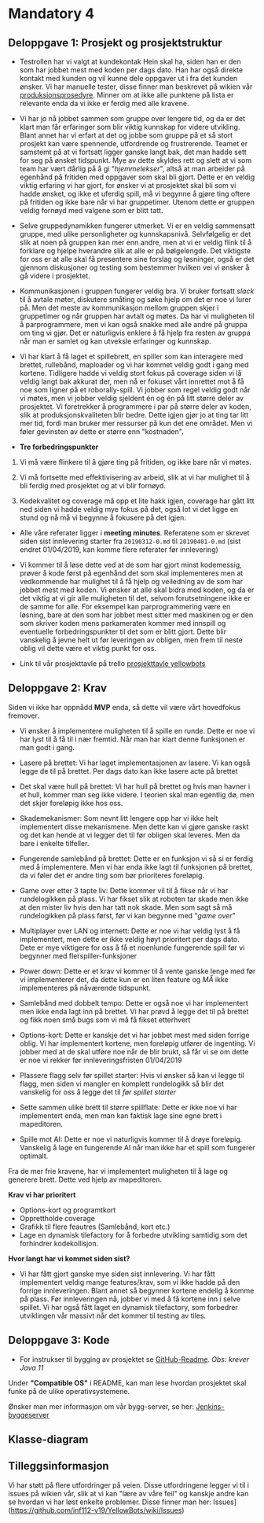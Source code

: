 # Mandatory 4

## Deloppgave 1: Prosjekt og prosjektstruktur
* Testrollen har vi valgt at kundekontak Hein skal ha, siden han er den som har jobbet mest med koden per dags dato. 
Han har også direkte kontakt med kunden og vil kunne dele oppgaver ut i fra det kunden ønsker. Vi har manuelle tester, 
disse finner man beskrevet på wikien vår [produksjonsprosedyre](https://github.com/inf112-v19/YellowBots/wiki/Produksjonsprosedyre).
Minner om at ikke alle punktene på lista er relevante enda da vi ikke er ferdig med alle kravene. 

* Vi har jo nå jobbet sammen som gruppe over lengere tid, og da er det klart man får erfaringer som blir viktig kunnskap
for videre utvikling. Blant annet har vi erfart at det og jobbe som gruppe på et så stort prosjekt kan være spennende, 
utfordrende og frustrerende. Teamet er samstemt på at vi fortsatt ligger ganske langt bak, det man hadde sett for seg på 
ønsket tidspunkt. Mye av dette skyldes rett og slett at vi som team har vært dårlig på å gi "*hjemmelekser*", altså at man 
arbeider på egenhånd på fritiden med oppgaver som skal bli gjort. Dette er en veldig viktig erfaring vi har gjort, for 
ønsker vi at prosjektet skal bli som vi hadde ønsket, og ikke et uferdig spill, må vi begynne å gjøre ting oftere på fritiden
og ikke bare når vi har gruppetimer. Utenom dette er gruppen veldig fornøyd med valgene som er blitt tatt. 

* Selve gruppedynamikken fungerer utmerket. Vi er en veldig sammensatt gruppe, med ulike personligheter og kunnskapsnivå.
Selvfølgelig er det slik at noen på gruppen kan mer enn andre, men at vi er veldig flink til å forklare og hjelpe hverandre
slik at alle er på bølgelengde. Det viktigste for oss er at alle skal få presentere sine forslag og løsninger, også er 
det gjennom diskusjoner og testing som bestemmer hvilken vei vi ønsker å gå videre i prosjektet. 

* Kommunikasjonen i gruppen fungerer veldig bra. Vi bruker fortsatt *slack* til å avtale møter, diskutere småting og søke 
hjelp om det er noe vi lurer på. Men det meste av kommunikasjon mellom gruppen skjer i gruppetimer og når gruppen har avtalt
og møtes. Da har vi muligheten til å parprogrammere, men vi kan også snakke med alle andre på gruppa om ting vi gjør. 
Det er naturligvis enklere å få hjelp fra resten av gruppa når man er samlet og kan utveksle erfaringer og kunnskap. 

* Vi har klart å få laget et spillebrett, en spiller som kan interagere med brettet, rullebånd, maploader og vi har kommet 
veldig godt i gang med kortene. Tidligere hadde vi veldig stort fokus på coverage siden vi lå veldig langt bak akkurat der, men nå er 
fokuset vårt innrettet mot å få noe som ligner på et roborally-spill. Vi jobber som regel veldig godt når vi møtes, men vi 
jobber veldig sjeldent én og én på litt større deler av prosjektet. Vi foretrekker å programmere i par på større deler av koden, 
slik at produksjonskvaliteten blir bedre. Dette igjen gjør jo at ting tar litt mer tid, fordi man bruker mer ressurser på 
kun det ene området. Men vi føler gevinsten av dette er større enn "kostnaden".

* **Tre forbedringspunkter**

1. Vi må være flinkere til å gjøre ting på fritiden, og ikke bare når vi møtes. 

2. Vi må fortsette med effektivisering av arbeid, slik at vi har mulighet til å bli ferdig med prosjektet og at vi blir 
fornøyd. 

3. Kodekvalitet og coverage må opp et lite hakk igjen, coverage har gått litt ned siden vi hadde veldig mye fokus på det, 
også lot vi det ligge en stund og nå må vi begynne å fokusere på det igjen. 


* Alle våre referater ligger i **meeting minutes**. Referatene som er skrevet siden sist innlevering starter fra `20190312-0.md`
 til `20190401-0.md` (sist endret 01/04/2019, kan komme flere referater før innlevering)
 

* Vi kommer til å løse dette ved at de som har gjort minst kodemessig, prøver å kode først på egenhånd det som skal implementeres
men at vedkommende har mulighet til å få hjelp og veiledning av de som har jobbet mest med koden. Vi ønsker at alle skal 
bidra med koden, og da er det viktig at vi gir alle muligheten til det, selvom forutsetningene ikke er de samme for alle. 
For eksempel kan parprogrammering være en løsning, bare at den som har jobbet mest sitter med maskinen og er den som skriver koden
mens parkameraten kommer med innspill og eventuelle forbedringspunkter til det som er blitt gjort. Dette blir vanskelig å jevne helt ut 
før leveringen av obligen, men frem til neste oblig vil dette være et viktig punkt for oss. 

* Link til vår prosjekttavle på trello [prosjekttavle yellowbots](https://trello.com/b/XBCcTKDN/gult-er-kult)

## Deloppgave 2: Krav 
Siden vi ikke har oppnådd **MVP** enda, så dette vil være vårt hovedfokus fremover.

* Vi ønsker å implementere muligheten til å spille en runde. Dette er noe vi har lyst til å få til i nær fremtid. Når 
man har klart denne funksjonen er man godt i gang.

* Lasere på brettet: Vi har laget implementasjonen av lasere. Vi kan også legge de til på brettet. Per dags dato 
kan ikke lasere acte på brettet

* Det skal være hull på brettet: Vi har hull på brettet og hvis man havner i et hull, kommer man seg ikke videre. I teorien
skal man egentlig dø, men det skjer foreløpig ikke hos oss. 

* Skademekanismer: Som nevnt litt lengere opp har vi ikke helt implementert disse mekanismene. Men dette kan vi gjøre ganske raskt
og det kan hende at vi legger det til før obligen skal leveres. Men da bare i enkelte tilfeller.

* Fungerende samlebånd på brettet: Dette er en funksjon vi så si er ferdig med å implementere. Men vi har enda ikke lagt til
funksjonen på brettet, da vi føler det er andre ting som bør prioriteres foreløpig. 

* Game over etter 3 tapte liv: Dette kommer vil til å fikse når vi har rundelogikken på plass. Vi har fikset slik at roboten tar skade
men ikke at den mister liv hvis den har tatt nok skade. Men som sagt så må rundelogikken på plass først, før vi kan begynne med
"*game over*"

* Multiplayer over LAN og internett: Dette er noe vi har veldig lyst å få implementert, men dette er ikke veldig høyt prioritert
per dags dato. Dete er mye viktigere for oss å få et noenlunde fungerende spill før vi begynner med flerspiller-funksjoner

* Power down: Dette er et krav vi kommer til å vente ganske lenge med før vi implementerer det, da dette kun er en liten feature
og *MÅ* ikke implementeres på nåværende tidspunkt.

* Samlebånd med dobbelt tempo: Dette er også noe vi har implementert men ikke enda lagt inn på brettet. Vi har prøvd å legge 
det til på brettet og fikk noen små bugs som vi må få fikset etterhvert

* Options-kort: Dette er kanskje det vi har jobbet mest med siden forrige oblig. Vi har implementert kortene, men foreløpig 
utfører de ingenting. Vi jobber med at de skal utføre noe når de blir brukt, så får vi se om dette er noe vi rekker før 
innleveringsfristen 01/04/2019

* Plassere flagg selv før spillet starter: Hvis vi ønsker så kan vi legge til flagg, men siden vi mangler en komplett rundelogikk
så blir det vanskelig for oss å legge det til *før spillet starter*

* Sette sammen ulike brett til større spillflate: Dette er ikke noe vi har implementert enda, men man kan faktisk lage sine egne brett
i mapeditoren. 

* Spille mot AI: Dette er noe vi naturligvis kommer til å drøye foreløpig. Vanskelig å lage en fungerende AI
når man ikke har et spill som  fungerer optimalt. 

Fra de mer frie kravene, har vi implementert muligheten til å lage og generere brett. Dette ved hjelp av mapeditoren. 

**Krav vi har prioritert** 
* Options-kort og programtkort 
* Opprettholde coverage
* Grafikk til flere feautres (Samlebånd, kort etc.)
* Lage en dynamisk tilefactory for å forbedre utvikling samtidig som det forhindrer kodekollisjon. 

**Hvor langt har vi kommet siden sist?** 
* Vi har fått gjort ganske mye siden sist innlevering. Vi har fått implementert veldig mange features/krav, som vi ikke hadde 
på den forrige innleveringen. Blant annet så begynner kortene endelig å komme på plass. Før innleveringen nå, jobber vi med
å få kortene inn i selve spillet. Vi har også fått laget en dynamisk tilefactory, som forbedrer utviklingen vår massivt
når det kommer til testing av tiles. 


## Deloppgave 3: Kode
* For instrukser til bygging av prosjektet se [GitHub-Readme](https://github.com/inf112-v19/YellowBots#how-to-buildcompile). 
*Obs: krever Java 11*

Under **"Compatible OS"** i README, kan man lese hvordan prosjektet skal funke på de ulike operativsystemene.

Ønsker man mer informasjon om vår bygg-server, se her: [Jenkins-byggeserver](https://github.com/inf112-v19/YellowBots/wiki/ByggeServer)
                                                   

## Klasse-diagram 


## Tilleggsinformasjon 
Vi har støtt på flere utfordringer på veien. Disse utfordringene legger vi til i issues på wikien vår, slik at vi kan "lære
av våre feil" og kanskje andre kan se hvordan vi har løst enkelte problemer. Disse finner man her: Issues](https://github.com/inf112-v19/YellowBots/wiki/Issues)
